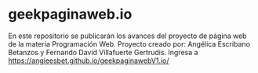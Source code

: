 # geekpaginaweb.io
En este repositorio se publicarán los avances del proyecto de página web de la materia Programación Web. Proyecto creado por: Angélica Escribano Betanzos y Fernando David Villafuerte Gertrudis. Ingresa a https://angieesbet.github.io/geekpaginawebV1.io/
